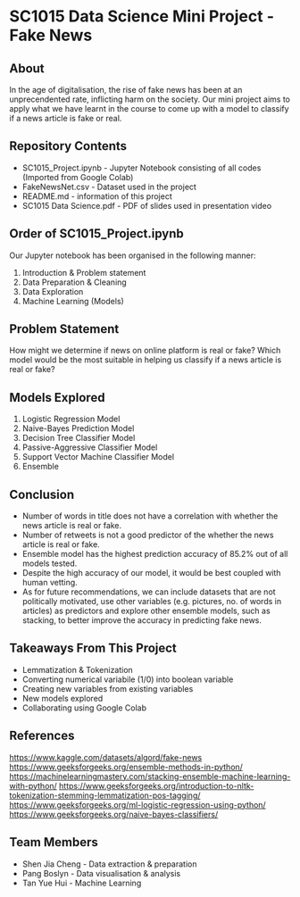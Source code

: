 # SC1015 Data Science Mini Project - Fake News 
## About
In the age of digitalisation, the rise of fake news has been at an unprecendented rate, inflicting harm on the society. 
Our mini project aims to apply what we have learnt in the course to come up with a model to classify if a news article is fake or real.

## Repository Contents
- SC1015_Project.ipynb - Jupyter Notebook consisting of all codes (Imported from Google Colab)
- FakeNewsNet.csv - Dataset used in the project
- README.md - information of this project
- SC1015 Data Science.pdf - PDF of slides used in presentation video


## Order of SC1015_Project.ipynb
Our Jupyter notebook has been organised in the following manner:
1. Introduction & Problem statement
2. Data Preparation & Cleaning
3. Data Exploration
4. Machine Learning (Models)

## Problem Statement
How might we determine if news on online platform is real or fake?
Which model would be the most suitable in helping us classify if a news article is real or fake?

## Models Explored
1. Logistic Regression Model
2. Naive-Bayes Prediction Model
3. Decision Tree Classifier Model
4. Passive-Aggressive Classifier Model
5. Support Vector Machine Classifier Model
6. Ensemble

## Conclusion
- Number of words in title does not have a correlation with whether the news article is real or fake.
- Number of retweets is not a good predictor of the whether the news article is real or fake.
- Ensemble model has the highest prediction accuracy of 85.2% out of all models tested.
- Despite the high accuracy of our model, it would be best coupled with human vetting.
- As for future recommendations, we can include datasets that are not politically motivated, use other variables (e.g. pictures, no. of words in articles) as predictors and explore other ensemble models, such as stacking, to better improve the accuracy in predicting fake news.

## Takeaways From This Project
- Lemmatization & Tokenization
- Converting numerical variabile (1/0) into boolean variable
- Creating new variables from existing variables
- New models explored 
- Collaborating using Google Colab

## References
https://www.kaggle.com/datasets/algord/fake-news
https://www.geeksforgeeks.org/ensemble-methods-in-python/
https://machinelearningmastery.com/stacking-ensemble-machine-learning-with-python/
https://www.geeksforgeeks.org/introduction-to-nltk-tokenization-stemming-lemmatization-pos-tagging/
https://www.geeksforgeeks.org/ml-logistic-regression-using-python/
https://www.geeksforgeeks.org/naive-bayes-classifiers/

## Team Members
- Shen Jia Cheng - Data extraction & preparation  
- Pang Boslyn - Data visualisation & analysis
- Tan Yue Hui - Machine Learning
